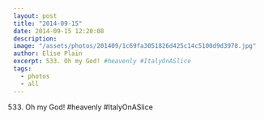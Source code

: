```yaml
---
layout: post
title: "2014-09-15"
date: 2014-09-15 12:20:08
description: 
image: "/assets/photos/201409/1c69fa3051826d425c14c5100d9d3978.jpg"
author: Elise Plain
excerpt: 533. Oh my God! #heavenly #ItalyOnASlice
tags: 
  - photos
  - all
---
```


533. Oh my God! #heavenly #ItalyOnASlice
<p></p>
